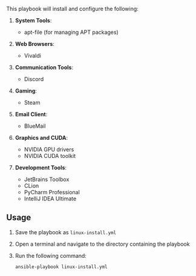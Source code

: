 This playbook will install and configure the following:

1. **System Tools**:
   - apt-file (for managing APT packages)

2. **Web Browsers**:
   - Vivaldi

3. **Communication Tools**:
   - Discord

4. **Gaming**:
   - Steam

5. **Email Client**:
   - BlueMail

6. **Graphics and CUDA**:
   - NVIDIA GPU drivers
   - NVIDIA CUDA toolkit

7. **Development Tools**:
   - JetBrains Toolbox
   - CLion
   - PyCharm Professional
   - IntelliJ IDEA Ultimate

## Usage

1. Save the playbook as `linux-install.yml`
2. Open a terminal and navigate to the directory containing the playbook
3. Run the following command:

   ```
   ansible-playbook linux-install.yml
   ```

